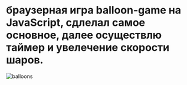 # браузерная игра balloon-game на JavaScript, сдлелал самое основное, далее осуществлю таймер и увелечение скорости шаров.

![balloons](https://user-images.githubusercontent.com/75454363/115217712-72a59380-a10e-11eb-9d42-c88dc558a8e6.gif)
